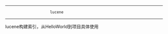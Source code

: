 **************************************************************
						lucene
**************************************************************
lucene构建索引，从HelloWorld到项目具体使用
